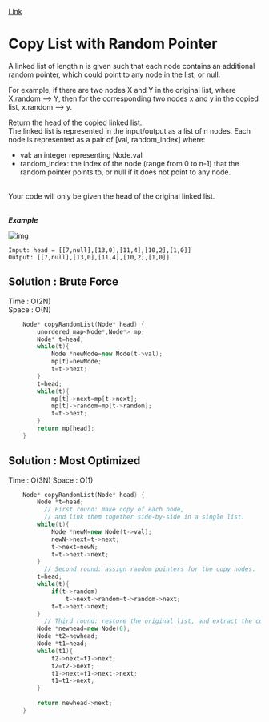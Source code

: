 [Link](https://leetcode.com/problems/copy-list-with-random-pointer/)
#  Copy List with Random Pointer
A linked list of length n is given such that each node contains an additional random pointer, which could point to any node in the list, or null.<br>

For example, if there are two nodes X and Y in the original list, where X.random --> Y, then for the corresponding two nodes x and y in the copied list, x.random --> y.

Return the head of the copied linked list.<br>
The linked list is represented in the input/output as a list of n nodes. Each node is represented as a pair of [val, random_index] where:<ul>
<li>val: an integer representing Node.val</li>
<li>random_index: the index of the node (range from 0 to n-1) that the random pointer points to, or null if it does not point to any node.</li>
</ul>
<br>
Your code will only be given the head of the original linked list.<br><br>

***Example***
<br>

![img](https://assets.leetcode.com/uploads/2019/12/18/e1.png)

```
Input: head = [[7,null],[13,0],[11,4],[10,2],[1,0]]
Output: [[7,null],[13,0],[11,4],[10,2],[1,0]]
```
## Solution : Brute Force
Time : O(2N)<br>
Space : O(N)
```cpp
    Node* copyRandomList(Node* head) {
        unordered_map<Node*,Node*> mp;
        Node* t=head;
        while(t){
            Node *newNode=new Node(t->val);
            mp[t]=newNode;
            t=t->next;
        }
        t=head;
        while(t){
            mp[t]->next=mp[t->next];
            mp[t]->random=mp[t->random];
            t=t->next;
        }
        return mp[head];
    }
```

## Solution : Most Optimized
Time : O(3N)
Space : O(1)

```cpp
    Node* copyRandomList(Node* head) {
        Node *t=head;
          // First round: make copy of each node,
          // and link them together side-by-side in a single list.
        while(t){
            Node *newN=new Node(t->val);
            newN->next=t->next;
            t->next=newN;
            t=t->next->next;
        }
          // Second round: assign random pointers for the copy nodes.
        t=head;
        while(t){
            if(t->random)
                t->next->random=t->random->next;
            t=t->next->next;
        }  
          // Third round: restore the original list, and extract the copy list.
        Node *newhead=new Node(0);
        Node *t2=newhead;
        Node *t1=head;
        while(t1){
            t2->next=t1->next;
            t2=t2->next;
            t1->next=t1->next->next;
            t1=t1->next;
        }
        
        return newhead->next;
    }

```
